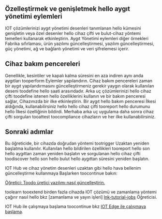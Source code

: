 ## <a name="customize-and-extend-hello-device-management-actions"></a>Özelleştirmek ve genişletmek hello aygıt yönetimi eylemleri

IOT çözümlerinizi aygıt yönetimi desenleri tanımlanan hello kümesini genişletin veya özel desenler hello cihaz çifti ve bulut-cihaz yöntemi temelleri kullanarak etkinleştirin. Aygıt Yönetimi eylemleri diğer örnekleri Fabrika sıfırlaması, ürün yazılımı güncelleştirmesi, yazılım güncelleştirmesi, güç yönetimi, ağ ve bağlantı yönetimi ve veri şifrelemesi içerir.

## <a name="device-maintenance-windows"></a>Cihaz bakım pencereleri

Genellikle, kesintiler ve kapalı kalma süresini en aza indiren aynı anda aygıtları tooperform Eylemler yapılandırın. Cihaz bakım pencereleri zaman bir aygıt yapılandırmasını güncelleştirmeniz gerekir yaygın olarak kullanılan deseni toodefine hello saati arasındadır. Arka uç çözümlerinizi hello cihaz çifti toodefine istenen hello özelliklerini kullanın ve bir bakım penceresi sağlar, Cihazınızda bir ilke etkinleştirin. Bir aygıt hello bakım penceresi İlkesi aldığında, kullanabilirsiniz hello hello cihaz çifti tooreport hello durumunu hello İlkesi özelliğinin bildirdi. Merhaba arka uç uygulama daha sonra cihaz çifti sorguları tooattest toocompliance cihazların ve her ilke kullanabilirsiniz.

## <a name="next-steps"></a>Sonraki adımlar

Bu öğreticide, bir cihazda doğrudan yöntemi tootrigger Uzaktan yeniden başlatma kullanılır. Kullanılan hello bildirilen özellikleri tooreport hello son hello aygıttan zaman yeniden başlatın ve sorgulanan hello cihaz çifti toodiscover hello son hello bulut hello aygıttan süresini yeniden başlatın.

IOT Hub ve cihaz yönetim desenleri uzaktan gibi hello hava bellenim güncelleştirme kullanmaya Başlarken toocontinue bakın:

[Öğretici: Toodo üretici yazılımı nasıl güncelleştirin.][lnk-fwupdate]

toolearn tooextend birden fazla cihazda IOT çözümü ve zamanlama yöntemi çağırır nasıl hello bkz [zamanlama ve yayın işleri] [ lnk-tutorial-jobs] Öğreticisi.

IOT Hub ile çalışmaya başlama toocontinue bkz [IOT Edge ile çalışmaya başlama][lnk-iot-edge].

[lnk-fwupdate]: ../articles/iot-hub/iot-hub-node-node-firmware-update.md
[lnk-tutorial-jobs]: ../articles/iot-hub/iot-hub-node-node-schedule-jobs.md
[lnk-iot-edge]: ../articles/iot-hub/iot-hub-linux-iot-edge-get-started.md